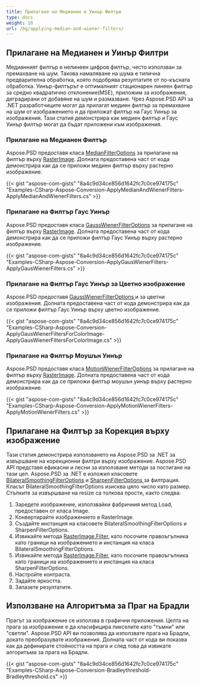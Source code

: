 ```yaml
---
title: Прилагане на Медианен и Уинър Филтри
type: docs
weight: 10
url: /bg/applying-median-and-wiener-filters/
---
```


## **Прилагане на Медианен и Уинър Филтри**
Медианният филтър е нелинеен цифров филтър, често използван за премахване на шум. Такова намаляване на шума е типична предварителна обработка, която подобрява резултатите от по-късната обработка. Уинър-филтърът е оптималният стационарен линеен филтър за средно квадратично отклонение(MSE), приложим за изображения, деградирани от добавяне на шум и размазване. Чрез Aspose.PSD API за .NET разработчиците могат да прилагат медиен филтър за премахване на шум от изображението и да приложат филтър на Гаус Уинър за изображения. Тази статия демонстрира как медиен филтър и Гаус Уинър филтър могат да бъдат приложени към изображения.

### **Прилагане на Медианен Филтър**
Aspose.PSD предоставя класа [MedianFilterOptions](https://reference.aspose.com/net/psd/aspose.psd.imagefilters.filteroptions/medianfilteroptions) за прилагане на филтър върху [RasterImage](https://reference.aspose.com/net/psd/aspose.psd/rasterimage). Долната предоставена част от кода демонстрира как да се приложи медиен филтър върху растерно изображение.

{{< gist "aspose-com-gists" "8a4c9d34ce856d1642fc7c0ce974175c" "Examples-CSharp-Aspose-Conversion-ApplyMedianAndWienerFilters-ApplyMedianAndWienerFilters.cs" >}}


### **Прилагане на Филтър Гаус Уинър**
Aspose.PSD предоставя класа [GaussWienerFilterOptions](https://reference.aspose.com/net/psd/aspose.psd.imagefilters.filteroptions/gausswienerfilteroptions) за прилагане на филтър върху [RasterImage](https://reference.aspose.com/net/psd/aspose.psd/rasterimage). Долната предоставена част от кода демонстрира как да се приложи филтър Гаус Уинър върху растерно изображение.

{{< gist "aspose-com-gists" "8a4c9d34ce856d1642fc7c0ce974175c" "Examples-CSharp-Aspose-Conversion-ApplyGausWienerFilters-ApplyGausWienerFilters.cs" >}}


### **Прилагане на Филтър Гаус Уинър за Цветно изображение**
Aspose.PSD предоставя [GaussWienerFilterOptions ](https://reference.aspose.com/net/psd/aspose.psd.imagefilters.filteroptions/gausswienerfilteroptions) и за цветни изображения. Долната предоставена част от кода демонстрира как да се приложи филтър Гаус Уинър върху цветно изображение.

{{< gist "aspose-com-gists" "8a4c9d34ce856d1642fc7c0ce974175c" "Examples-CSharp-Aspose-Conversion-ApplyGausWienerFiltersForColorImage-ApplyGausWienerFiltersForColorImage.cs" >}}


### **Прилагане на Филтър Моушън Уинър**
Aspose.PSD предоставя класа [MotionWienerFilterOptions](https://reference.aspose.com/net/psd/aspose.psd.imagefilters.filteroptions/motionwienerfilteroptions) за прилагане на филтър върху [RasterImage](https://reference.aspose.com/net/psd/aspose.psd/rasterimage). Долната предоставена част от кода демонстрира как да се приложи филтър моушън уинър върху растерно изображение.

{{< gist "aspose-com-gists" "8a4c9d34ce856d1642fc7c0ce974175c" "Examples-CSharp-Aspose-Conversion-ApplyMotionWienerFilters-ApplyMotionWienerFilters.cs" >}}


## **Прилагане на Филтър за Корекция върху изображение**
Тази статия демонстрира използването на Aspose.PSD за .NET за извършване на корекционни филтри върху изображение. Aspose.PSD API представя ефикасни и лесни за използване методи за постигане на тази цел. Aspose.PSD за .NET е изложил класовете [BilateralSmoothingFilterOptions](https://reference.aspose.com/net/psd/aspose.psd.imagefilters.filteroptions/bilateralsmoothingfilteroptions) и [SharpenFilterOptions ](https://reference.aspose.com/net/psd/aspose.psd.imagefilters.filteroptions/sharpenfilteroptions) за филтрация. Класът BilateralSmoothingFilterOptions изисква цяло число като размер. Стъпките за извършване на resize са толкова прости, както следва:

1. Заредете изображение, използвайки фабричния метод Load, предоставен от класа Image.
2. Конвертирайте изображението в RasterImage.
3. Създайте инстанция на класовете BilateralSmoothingFilterOptions и SharpenFilterOptions.
4. Извикайте метода [RasterImage.Filter](https://reference.aspose.com/psd/net/aspose.psd/rasterimage/methods/filter), като посочите правоъгълника като граници на изображението и инстанция на класа BilateralSmoothingFilterOptions.
5. Извикайте метода [RasterImage.Filter](https://reference.aspose.com/psd/net/aspose.psd/rasterimage/methods/filter), като посочите правоъгълника като граници на изображението и инстанция на класа SharpenFilterOptions.
6. Настройте контраста.
7. Задайте яркостта.
8. Запазете резултатите.

## **Използване на Алгоритъма за Праг на Брадли**
Прагът за изображение се използва в графични приложения. Целта на прага за изображение е да класифицира пикселите като "тъмни" или "светли". Aspose.PSD API ви позволява да използвате прага на Брадли, докато преобразувате изображения. Долната част от кода ви показва как да дефинирате стойността на прага и след това да извикате алгоритъма за прага на Брадли.

{{< gist "aspose-com-gists" "8a4c9d34ce856d1642fc7c0ce974175c" "Examples-CSharp-Aspose-Conversion-Bradleythreshold-Bradleythreshold.cs" >}}